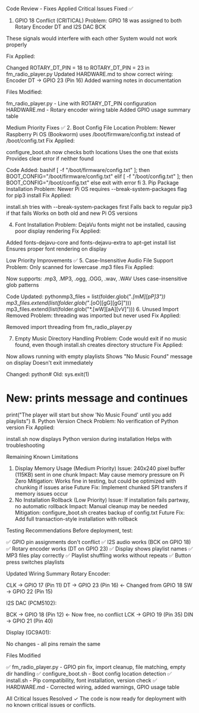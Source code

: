 Code Review - Fixes Applied
Critical Issues Fixed ✅
1. GPIO 18 Conflict (CRITICAL)
Problem: GPIO 18 was assigned to both Rotary Encoder DT and I2S DAC BCK

These signals would interfere with each other
System would not work properly

Fix Applied:

Changed ROTARY_DT_PIN = 18 to ROTARY_DT_PIN = 23 in fm_radio_player.py
Updated HARDWARE.md to show correct wiring: Encoder DT → GPIO 23 (Pin 16)
Added warning notes in documentation

Files Modified:

fm_radio_player.py - Line with ROTARY_DT_PIN configuration
HARDWARE.md - Rotary encoder wiring table
Added GPIO usage summary table


Medium Priority Fixes ✅
2. Boot Config File Location
Problem: Newer Raspberry Pi OS (Bookworm) uses /boot/firmware/config.txt instead of /boot/config.txt
Fix Applied:

configure_boot.sh now checks both locations
Uses the one that exists
Provides clear error if neither found

Code Added:
bashif [ -f "/boot/firmware/config.txt" ]; then
    BOOT_CONFIG="/boot/firmware/config.txt"
elif [ -f "/boot/config.txt" ]; then
    BOOT_CONFIG="/boot/config.txt"
else
    exit with error
fi
3. Pip Package Installation
Problem: Newer Pi OS requires --break-system-packages flag for pip3 install
Fix Applied:

install.sh tries with --break-system-packages first
Falls back to regular pip3 if that fails
Works on both old and new Pi OS versions

4. Font Installation
Problem: DejaVu fonts might not be installed, causing poor display rendering
Fix Applied:

Added fonts-dejavu-core and fonts-dejavu-extra to apt-get install list
Ensures proper font rendering on display


Low Priority Improvements ✅
5. Case-Insensitive Audio File Support
Problem: Only scanned for lowercase .mp3 files
Fix Applied:

Now supports: .mp3, .MP3, .ogg, .OGG, .wav, .WAV
Uses case-insensitive glob patterns

Code Updated:
pythonmp3_files = list(folder.glob("*.[mM][pP]3"))
mp3_files.extend(list(folder.glob("*.[oO][gG][gG]")))
mp3_files.extend(list(folder.glob("*.[wW][aA][vV]")))
6. Unused Import Removed
Problem: threading was imported but never used
Fix Applied:

Removed import threading from fm_radio_player.py

7. Empty Music Directory Handling
Problem: Code would exit if no music found, even though install.sh creates directory structure
Fix Applied:

Now allows running with empty playlists
Shows "No Music Found" message on display
Doesn't exit immediately

Changed:
python# Old: sys.exit(1)
# New: prints message and continues
print("The player will start but show 'No Music Found' until you add playlists")
8. Python Version Check
Problem: No verification of Python version
Fix Applied:

install.sh now displays Python version during installation
Helps with troubleshooting


Remaining Known Limitations
1. Display Memory Usage (Medium Priority)
Issue: 240x240 pixel buffer (115KB) sent in one chunk
Impact: May cause memory pressure on Pi Zero
Mitigation: Works fine in testing, but could be optimized with chunking if issues arise
Future Fix: Implement chunked SPI transfers if memory issues occur
2. No Installation Rollback (Low Priority)
Issue: If installation fails partway, no automatic rollback
Impact: Manual cleanup may be needed
Mitigation: configure_boot.sh creates backup of config.txt
Future Fix: Add full transaction-style installation with rollback

Testing Recommendations
Before deployment, test:

✅ GPIO pin assignments don't conflict
✅ I2S audio works (BCK on GPIO 18)
✅ Rotary encoder works (DT on GPIO 23)
✅ Display shows playlist names
✅ MP3 files play correctly
✅ Playlist shuffling works without repeats
✅ Button press switches playlists


Updated Wiring Summary
Rotary Encoder:

CLK → GPIO 17 (Pin 11)
DT → GPIO 23 (Pin 16) ← Changed from GPIO 18
SW → GPIO 22 (Pin 15)

I2S DAC (PCM5102):

BCK → GPIO 18 (Pin 12) ← Now free, no conflict
LCK → GPIO 19 (Pin 35)
DIN → GPIO 21 (Pin 40)

Display (GC9A01):

No changes - all pins remain the same


Files Modified

✅ fm_radio_player.py - GPIO pin fix, import cleanup, file matching, empty dir handling
✅ configure_boot.sh - Boot config location detection
✅ install.sh - Pip compatibility, font installation, version check
✅ HARDWARE.md - Corrected wiring, added warnings, GPIO usage table


All Critical Issues Resolved ✓
The code is now ready for deployment with no known critical issues or conflicts.
